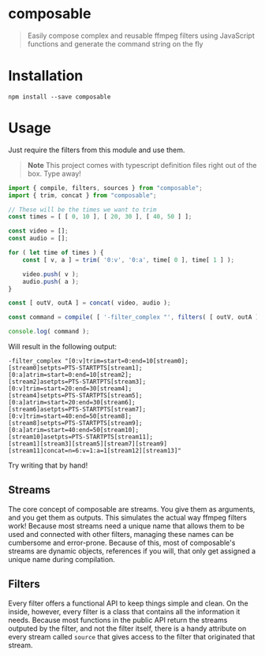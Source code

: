 # composable

> Easily compose complex and reusable ffmpeg filters using JavaScript functions and generate the command string on the fly

# Installation
```shell
npm install --save composable
```

# Usage
Just require the filters from this module and use them.
> **Note** This project comes with typescript definition files right out of the box. Type away!
```javascript
import { compile, filters, sources } from "composable";
import { trim, concat } from "composable";

// These will be the times we want to trim
const times = [ [ 0, 10 ], [ 20, 30 ], [ 40, 50 ] ];

const video = [];
const audio = [];

for ( let time of times ) {
    const [ v, a ] = trim( '0:v', '0:a', time[ 0 ], time[ 1 ] );

    video.push( v );
    audio.push( a );
}

const [ outV, outA ] = concat( video, audio );

const command = compile( [ '-filter_complex "', filters( [ outV, outA ] ), '" ' ] ).toString();

console.log( command );
```

Will result in the following output:
```
-filter_complex "[0:v]trim=start=0:end=10[stream0];
[stream0]setpts=PTS-STARTPTS[stream1];
[0:a]atrim=start=0:end=10[stream2];
[stream2]asetpts=PTS-STARTPTS[stream3];
[0:v]trim=start=20:end=30[stream4];
[stream4]setpts=PTS-STARTPTS[stream5];
[0:a]atrim=start=20:end=30[stream6];
[stream6]asetpts=PTS-STARTPTS[stream7];
[0:v]trim=start=40:end=50[stream8];
[stream8]setpts=PTS-STARTPTS[stream9];
[0:a]atrim=start=40:end=50[stream10];
[stream10]asetpts=PTS-STARTPTS[stream11];
[stream1][stream3][stream5][stream7][stream9][stream11]concat=n=6:v=1:a=1[stream12][stream13]"
```

Try writing that by hand!

## Streams
The core concept of composable are streams. You give them as arguments, and you get them as outputs. This simulates the actual way ffmpeg filters work! Because most streams need a unique name that allows them to be used and connected with other filters, managing these names can be cumbersome and error-prone. Because of this, most of composable's streams are dynamic objects, references if you will, that only get assigned a unique name during compilation.

## Filters
Every filter offers a functional API to keep things simple and clean. On the inside, however, every filter is a class that contains all the information it needs. Because most functions in the public API return the streams outputed by the filter, and not the filter itself, there is a handy attribute on every stream called `source` that gives access to the filter that originated that stream.
